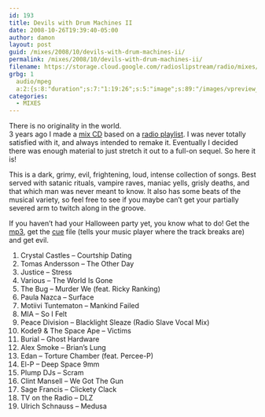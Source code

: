 ```yaml
---
id: 193
title: Devils with Drum Machines II
date: 2008-10-26T19:39:40-05:00
author: damon
layout: post
guid: /mixes/2008/10/devils-with-drum-machines-ii/
permalink: /mixes/2008/10/devils-with-drum-machines-ii/
filename: https://storage.cloud.google.com/radioslipstream/radio/mixes/devils_with_drum_machines2.mp3
grbg: 1
  audio/mpeg
  a:2:{s:8:"duration";s:7:"1:19:26";s:5:"image";s:89:"/images/vpreview_center.png";}
categories:
  - MIXES
---
```


There is no originality in the world.  
3 years ago I made a [mix CD](/mixes/2005/10/devils-with-drum-machines/) based on a [radio playlist](/playlists/2005/03/032305-trillibut-kutswitchs-extra-musical-vaganza-devils-with-drum-machines/). I was never totally satisfied with it, and always intended to remake it. Eventually I decided there was enough material to just stretch it out to a full-on sequel. So here it is!

This is a dark, grimy, evil, frightening, loud, intense collection of songs. Best served with satanic rituals, vampire raves, maniac yells, grisly deaths, and that which man was never meant to know. It also has some beats of the musical variety, so feel free to see if you maybe can’t get your partially severed arm to twitch along in the groove.

If you haven’t had your Halloween party yet, you know what to do! Get the [mp3](https://storage.cloud.google.com/radioslipstream/radio/mixes/devils_with_drum_machines2.mp3), get the [cue](https://storage.cloud.google.com/radioslipstream/radio/mixes/devils_with_drum_machines2.cue) file (tells your music player where the track breaks are) and get evil.

1. Crystal Castles – Courtship Dating
2. Tomas Andersson – The Other Day
3. Justice – Stress
4. Various – The World Is Gone
5. The Bug – Murder We (feat. Ricky Ranking)
6. Paula Nazca – Surface
7. Motiivi Tuntematon – Mankind Failed
8. MIA – So I Felt
9. Peace Division – Blacklight Sleaze (Radio Slave Vocal Mix)
10. Kode9 & The Space Ape – Victims
11. Burial – Ghost Hardware
12. Alex Smoke – Brian’s Lung
13. Edan – Torture Chamber (feat. Percee-P)
14. El-P – Deep Space 9mm
15. Plump DJs – Scram
16. Clint Mansell – We Got The Gun
17. Sage Francis – Clickety Clack
18. TV on the Radio – DLZ
19. Ulrich Schnauss – Medusa
